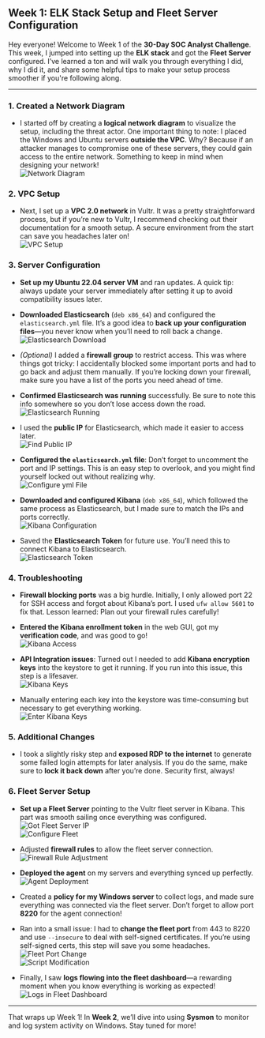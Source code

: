 ## Week 1: ELK Stack Setup and Fleet Server Configuration

Hey everyone! Welcome to Week 1 of the **30-Day SOC Analyst Challenge**. This week, I jumped into setting up the **ELK stack** and got the **Fleet Server** configured. I’ve learned a ton and will walk you through everything I did, why I did it, and share some helpful tips to make your setup process smoother if you're following along.

---

### 1. **Created a Network Diagram**
- I started off by creating a **logical network diagram** to visualize the setup, including the threat actor. One important thing to note: I placed the Windows and Ubuntu servers **outside the VPC**. Why? Because if an attacker manages to compromise one of these servers, they could gain access to the entire network. Something to keep in mind when designing your network!  
  ![Network Diagram](https://github.com/Jacob-Brown-950/30-Day-SOC-Challenge/blob/main/Network%20Logical%20View.PNG)

### 2. **VPC Setup**
- Next, I set up a **VPC 2.0 network** in Vultr. It was a pretty straightforward process, but if you’re new to Vultr, I recommend checking out their documentation for a smooth setup. A secure environment from the start can save you headaches later on!  
  ![VPC Setup](https://github.com/Jacob-Brown-950/30-Day-SOC-Challenge/blob/main/Screenshots/Step%202%20Click%20%22Add%20VPC%202.0%22.png)

### 3. **Server Configuration**
- **Set up my Ubuntu 22.04 server VM** and ran updates. A quick tip: always update your server immediately after setting it up to avoid compatibility issues later.  
- **Downloaded Elasticsearch** (`deb x86_64`) and configured the `elasticsearch.yml` file. It’s a good idea to **back up your configuration files**—you never know when you’ll need to roll back a change.  
  ![Elasticsearch Download](https://github.com/Jacob-Brown-950/30-Day-SOC-Challenge/blob/main/Screenshots/Step%203%20Downloading%20Elasticsearch.png)
  
- *(Optional)* I added a **firewall group** to restrict access. This was where things got tricky: I accidentally blocked some important ports and had to go back and adjust them manually. If you’re locking down your firewall, make sure you have a list of the ports you need ahead of time.

- **Confirmed Elasticsearch was running** successfully. Be sure to note this info somewhere so you don’t lose access down the road.  
  ![Elasticsearch Running](https://github.com/Jacob-Brown-950/30-Day-SOC-Challenge/blob/main/Screenshots/Step%204%20Make%20Sure%20You%20Save%20This%20info!.png)

- I used the **public IP** for Elasticsearch, which made it easier to access later.  
  ![Find Public IP](https://github.com/Jacob-Brown-950/30-Day-SOC-Challenge/blob/main/Screenshots/Step%205%20Set%20it%20to%20this%20so%20you%20can%20access%20it%20via%20SOC%20Laptop.png)

- **Configured the `elasticsearch.yml` file**: Don’t forget to uncomment the port and IP settings. This is an easy step to overlook, and you might find yourself locked out without realizing why.  
  ![Configure yml File](https://github.com/Jacob-Brown-950/30-Day-SOC-Challenge/blob/main/Screenshots/Step%206%20Configure%20elasticsearch%20yml%20file.png)

- **Downloaded and configured Kibana** (`deb x86_64`), which followed the same process as Elasticsearch, but I made sure to match the IPs and ports correctly.  
  ![Kibana Configuration](https://github.com/Jacob-Brown-950/30-Day-SOC-Challenge/blob/main/Screenshots/Step%207%20Configure%20Kibana%20yml.png)

- Saved the **Elasticsearch Token** for future use. You’ll need this to connect Kibana to Elasticsearch.  
  ![Elasticsearch Token](https://github.com/Jacob-Brown-950/30-Day-SOC-Challenge/blob/main/Screenshots/Step%208%20Get%20your%20Token.png)

### 4. **Troubleshooting**
- **Firewall blocking ports** was a big hurdle. Initially, I only allowed port 22 for SSH access and forgot about Kibana’s port. I used `ufw allow 5601` to fix that. Lesson learned: Plan out your firewall rules carefully!  
- **Entered the Kibana enrollment token** in the web GUI, got my **verification code**, and was good to go!  
  ![Kibana Access](https://github.com/Jacob-Brown-950/30-Day-SOC-Challenge/blob/main/Screenshots/Step%209%20Got%20in%20to%20Kibana!%20now%20paste%20your%20key%20in.png)

- **API Integration issues**: Turned out I needed to add **Kibana encryption keys** into the keystore to get it running. If you run into this issue, this step is a lifesaver.  
  ![Kibana Keys](https://github.com/Jacob-Brown-950/30-Day-SOC-Challenge/blob/main/Screenshots/Step%2011%20Get%20your%20encryption%20keys.png)

- Manually entering each key into the keystore was time-consuming but necessary to get everything working.  
  ![Enter Kibana Keys](https://github.com/Jacob-Brown-950/30-Day-SOC-Challenge/blob/main/Screenshots/Step%2012%20Enter%20those%20keys%20into%20the%20keystore.png)

### 5. **Additional Changes**
- I took a slightly risky step and **exposed RDP to the internet** to generate some failed login attempts for later analysis. If you do the same, make sure to **lock it back down** after you’re done. Security first, always!

### 6. **Fleet Server Setup**
- **Set up a Fleet Server** pointing to the Vultr fleet server in Kibana. This part was smooth sailing once everything was configured.  
  ![Got Fleet Server IP](https://github.com/Jacob-Brown-950/30-Day-SOC-Challenge/blob/main/Screenshots/Step%2013%20Get%20Public%20IP%20of%20Fleet%20Server%20.png)  
  ![Configure Fleet](https://github.com/Jacob-Brown-950/30-Day-SOC-Challenge/blob/main/Screenshots/Step%2014%20Point%20Fleet%20Server%20in%20Kibana%20to%20IP.png)

- Adjusted **firewall rules** to allow the fleet server connection.  
  ![Firewall Rule Adjustment](https://github.com/Jacob-Brown-950/30-Day-SOC-Challenge/blob/main/Screenshots/Step%2016%20Add%20firewall%20rule%20to%20allow%20fleet%20server%20connection.png)

- **Deployed the agent** on my servers and everything synced up perfectly.  
  ![Agent Deployment](https://github.com/Jacob-Brown-950/30-Day-SOC-Challenge/blob/main/Screenshots/Step%2017%20Agent%20Installed%20Successfuly!%20.png)

- Created a **policy for my Windows server** to collect logs, and made sure everything was connected via the fleet server. Don’t forget to allow port **8220** for the agent connection!

- Ran into a small issue: I had to **change the fleet port** from 443 to 8220 and use `--insecure` to deal with self-signed certificates. If you’re using self-signed certs, this step will save you some headaches.  
  ![Fleet Port Change](https://github.com/Jacob-Brown-950/30-Day-SOC-Challenge/blob/main/Screenshots/Step%2018%20Go%20to%20fleet%20and%20change%20the%20port!.png)  
  ![Script Modification](https://github.com/Jacob-Brown-950/30-Day-SOC-Challenge/blob/main/Screenshots/Step%2019%20Fix%20the%20script%20and%20run%20again%2C%20success.png)

- Finally, I saw **logs flowing into the fleet dashboard**—a rewarding moment when you know everything is working as expected!  
  ![Logs in Fleet Dashboard](https://github.com/Jacob-Brown-950/30-Day-SOC-Challenge/blob/main/Screenshots/Step%2021%20See%20if%20you%20got%20logs!%20.png)

---

That wraps up Week 1! In **Week 2**, we’ll dive into using **Sysmon** to monitor and log system activity on Windows. Stay tuned for more!
